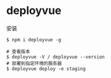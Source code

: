 # deployvue

安装
```
$ npm i deployvue -g
```

```
# 查看版本
$ deployvue -V / deployvue --version
# 部署到指定环境的服务器
$ deployvue deploy -e staging
```
